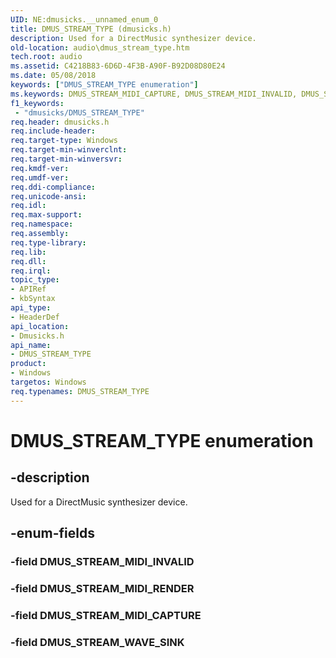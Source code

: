 ```yaml
---
UID: NE:dmusicks.__unnamed_enum_0
title: DMUS_STREAM_TYPE (dmusicks.h)
description: Used for a DirectMusic synthesizer device.
old-location: audio\dmus_stream_type.htm
tech.root: audio
ms.assetid: C4218B83-6D6D-4F3B-A90F-B92D08D80E24
ms.date: 05/08/2018
keywords: ["DMUS_STREAM_TYPE enumeration"]
ms.keywords: DMUS_STREAM_MIDI_CAPTURE, DMUS_STREAM_MIDI_INVALID, DMUS_STREAM_MIDI_RENDER, DMUS_STREAM_TYPE, DMUS_STREAM_TYPE enumeration [Audio Devices], DMUS_STREAM_WAVE_SINK, audio.dmus_stream_type, dmusicks/DMUS_STREAM_MIDI_CAPTURE, dmusicks/DMUS_STREAM_MIDI_INVALID, dmusicks/DMUS_STREAM_MIDI_RENDER, dmusicks/DMUS_STREAM_TYPE, dmusicks/DMUS_STREAM_WAVE_SINK
f1_keywords:
 - "dmusicks/DMUS_STREAM_TYPE"
req.header: dmusicks.h
req.include-header: 
req.target-type: Windows
req.target-min-winverclnt: 
req.target-min-winversvr: 
req.kmdf-ver: 
req.umdf-ver: 
req.ddi-compliance: 
req.unicode-ansi: 
req.idl: 
req.max-support: 
req.namespace: 
req.assembly: 
req.type-library: 
req.lib: 
req.dll: 
req.irql: 
topic_type:
- APIRef
- kbSyntax
api_type:
- HeaderDef
api_location:
- Dmusicks.h
api_name:
- DMUS_STREAM_TYPE
product:
- Windows
targetos: Windows
req.typenames: DMUS_STREAM_TYPE
---
```


# DMUS_STREAM_TYPE enumeration


## -description


Used for a DirectMusic synthesizer device. 


## -enum-fields




### -field DMUS_STREAM_MIDI_INVALID


### -field DMUS_STREAM_MIDI_RENDER


### -field DMUS_STREAM_MIDI_CAPTURE


### -field DMUS_STREAM_WAVE_SINK

